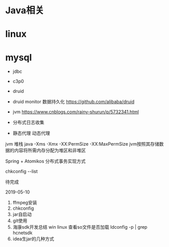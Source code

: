 # Java相关
# linux
# mysql


* jdbc
* c3p0
* druid 
* druid monitor 数据持久化
    https://github.com/alibaba/druid
* jvm https://www.cnblogs.com/rainy-shurun/p/5732341.html
* 分布式日志收集

* 静态代理 动态代理


jvm 堆栈 
java  -Xms -Xmx -XX:PermSize -XX:MaxPermSize
jvm按照其存储数据的内容将所需内存分配为堆区和非堆区



Spring + Atomikos 分布式事务实现方式

chkconfig --list


待完成

2019-05-10
1. ffmpeg安装
2. chkconfig
3. jar自启动
5. git使用
6. 海康sdk开发总结 win linux 
    查看so文件是否加载
    ldconfig  -p  | grep hcnetsdk  
7. idea生jar的几种方式